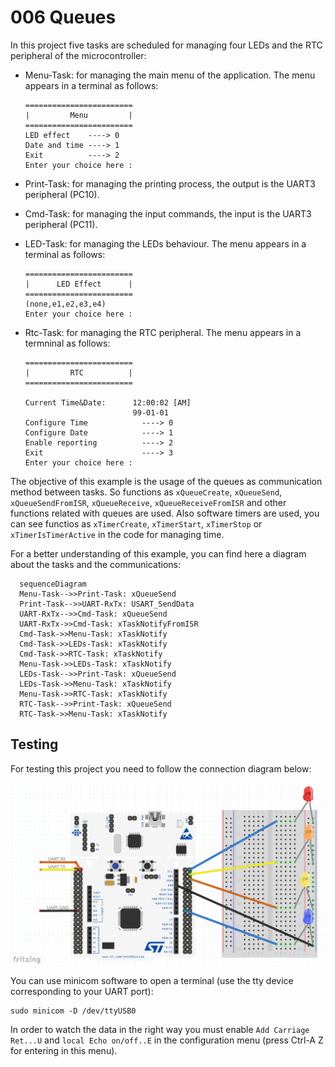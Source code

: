 # 006 Queues

In this project five tasks are scheduled for managing four LEDs and the RTC peripheral of the microcontroller:
- Menu-Task: for managing the main menu of the application. The menu appears in a terminal as follows:

  ```console
  ========================
  |         Menu         |
  ========================
  LED effect    ----> 0
  Date and time ----> 1
  Exit          ----> 2
  Enter your choice here :
  ```
- Print-Task: for managing the printing process, the output is the UART3 peripheral (PC10).
- Cmd-Task: for managing the input commands, the input is the UART3 peripheral (PC11).
- LED-Task: for managing the LEDs behaviour. The menu appears in a terminal as follows:  

  ```console
  ========================
  |      LED Effect      |
  ========================
  (none,e1,e2,e3,e4)
  Enter your choice here :
  ```
- Rtc-Task: for managing the RTC peripheral. The menu appears in a termninal as follows:

  ```console
  ========================
  |         RTC          |
  ========================

  Current Time&Date:      12:00:02 [AM]
                          99-01-01
  Configure Time            ----> 0
  Configure Date            ----> 1
  Enable reporting          ----> 2
  Exit                      ----> 3
  Enter your choice here : 
  ```

The objective of this example is the usage of the queues as communication method between tasks. So functions as ```xQueueCreate```, ```xQueueSend```, ```xQueueSendFromISR```, ```xQueueReceive```, ```xQueueReceiveFromISR``` and other functions related with queues are used. Also software timers are used, you can see functios as ```xTimerCreate```, ```xTimerStart```, ```xTimerStop``` or ```xTimerIsTimerActive``` in the code for managing time.

For a better understanding of this example, you can find here a diagram about the tasks and the communications:
```mermaid
  sequenceDiagram
  Menu-Task-->>Print-Task: xQueueSend
  Print-Task-->>UART-RxTx: USART_SendData
  UART-RxTx-->>Cmd-Task: xQueueSend
  UART-RxTx->>Cmd-Task: xTaskNotifyFromISR
  Cmd-Task->>Menu-Task: xTaskNotify
  Cmd-Task->>LEDs-Task: xTaskNotify
  Cmd-Task->>RTC-Task: xTaskNotify
  Menu-Task->>LEDs-Task: xTaskNotify
  LEDs-Task-->>Print-Task: xQueueSend
  LEDs-Task->>Menu-Task: xTaskNotify
  Menu-Task->>RTC-Task: xTaskNotify
  RTC-Task-->>Print-Task: xQueueSend
  RTC-Task->>Menu-Task: xTaskNotify
```

## Testing

For testing this project you need to follow the connection diagram below:

![Alt text](doc/006Queues_connection.png)

You can use minicom software to open a terminal (use the tty device corresponding to your UART port):
```console
sudo minicom -D /dev/ttyUSB0
```
In order to watch the data in the right way you must enable ```Add Carriage Ret...U``` and ```local Echo on/off..E``` in the configuration menu (press Ctrl-A Z for entering in this menu).
